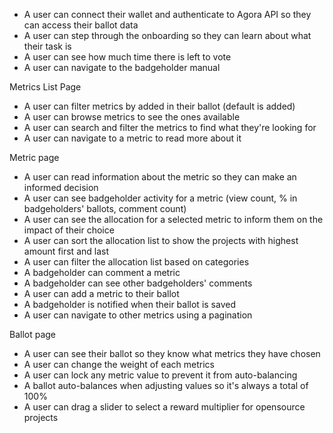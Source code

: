 - A user can connect their wallet and authenticate to Agora API so they can access their ballot data
- A user can step through the onboarding so they can learn about what their task is
- A user can see how much time there is left to vote
- A user can navigate to the badgeholder manual

Metrics List Page

- A user can filter metrics by added in their ballot (default is added)
- A user can browse metrics to see the ones available
- A user can search and filter the metrics to find what they're looking for
- A user can navigate to a metric to read more about it

Metric page

- A user can read information about the metric so they can make an informed decision
- A user can see badgeholder activity for a metric (view count, % in badgeholders' ballots, comment count)
- A user can see the allocation for a selected metric to inform them on the impact of their choice
- A user can sort the allocation list to show the projects with highest amount first and last
- A user can filter the allocation list based on categories
- A badgeholder can comment a metric
- A badgeholder can see other badgeholders' comments
- A user can add a metric to their ballot
- A badgeholder is notified when their ballot is saved
- A user can navigate to other metrics using a pagination

Ballot page

- A user can see their ballot so they know what metrics they have chosen
- A user can change the weight of each metrics
- A user can lock any metric value to prevent it from auto-balancing
- A ballot auto-balances when adjusting values so it's always a total of 100%
- A user can drag a slider to select a reward multiplier for opensource projects
